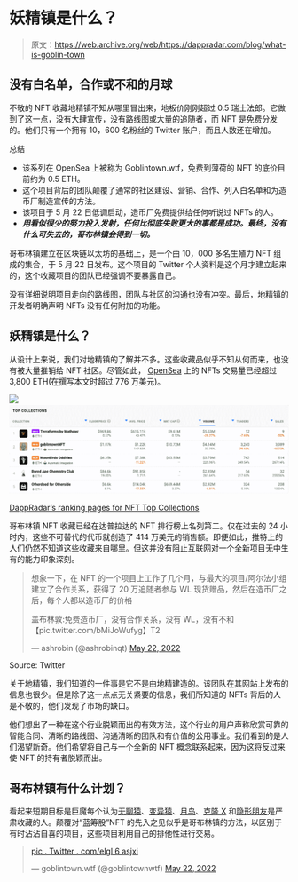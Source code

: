 # 妖精镇是什么？

> 原文：<https://web.archive.org/web/https://dappradar.com/blog/what-is-goblin-town>

## 没有白名单，合作或不和的月球

不敬的 NFT 收藏地精镇不知从哪里冒出来，地板价刚刚超过 0.5 瑞士法郎。它做到了这一点，没有大肆宣传，没有路线图或大量的追随者，而 NFT 是免费分发的。他们只有一个拥有 10，600 名粉丝的 Twitter 账户，而且人数还在增加。

总结

*   该系列在 OpenSea 上被称为 Goblintown.wtf，免费到薄荷的 NFT 的底价目前约为 0.5 ETH。
*   这个项目背后的团队颠覆了通常的社区建设、营销、合作、列入白名单和为造币厂制造宣传的方法。
*   该项目于 5 月 22 日低调启动，造币厂免费提供给任何听说过 NFTs 的人。
*   ***用看似很少的努力投入发射，任何比彻底失败更大的事都是成功。最终，没有什么可失去的，哥布林镇会得到一切。***

哥布林镇建立在区块链以太坊的基础上，是一个由 10，000 多名生殖力 NFT 组成的集合，于 5 月 22 日发布。这个项目的 Twitter 个人资料是这个月才建立起来的，这个收藏项目的团队已经强调不要暴露自己。

没有详细说明项目走向的路线图，团队与社区的沟通也没有冲突。最后，地精镇的开发者明确声明 NFTs 没有任何附加的功能。

## 妖精镇是什么？

从设计上来说，我们对地精镇的了解并不多。这些收藏品似乎不知从何而来，也没有被大量推销给 NFT 社区。尽管如此， [OpenSea](https://web.archive.org/web/20220808231234/https://dappradar.com/ethereum/marketplaces/opensea) 上的 NFTs 交易量已经超过 3,800 ETH(在撰写本文时超过 776 万美元)。

![](img/79a525a70da20e59b5fc5d5fdbd58ea3.png)![](img/7809897c0c4720a91446b92e5e505ea6.png)

[DappRadar’s ranking pages for NFT Top Collections](https://web.archive.org/web/20220808231234/https://dappradar.com/nft/collections)

哥布林镇 NFT 收藏已经在达普拉达的 NFT 排行榜上名列第二。仅在过去的 24 小时内，这些不可替代的代币就创造了 414 万美元的销售额。即便如此，推特上的人们仍然不知道这些收藏来自哪里。但这并没有阻止互联网对一个全新项目无中生有的能力印象深刻。

> 想象一下，在 NFT 的一个项目上工作了几个月，与最大的项目/阿尔法小组建立了合作关系，获得了 20 万追随者参与 WL 现货赠品，然后在造币厂之后，每个人都以造币厂的价格
> 
> 盖布林敦:免费造币厂，没有合作关系，没有 WL，没有不和【pic.twitter.com/bMiJoWufyg】T2
> 
> — ashrobin (@ashrobinqt) [May 22, 2022](https://web.archive.org/web/20220808231234/https://twitter.com/ashrobinqt/status/1528481126775459841?ref_src=twsrc%5Etfw)

Source: Twitter

关于地精镇，我们知道的一件事是它不是由地精建造的。该团队在其网站上发布的信息也很少。但是除了这一点点无关紧要的信息，我们所知道的 NFTs 背后的人是不敬的，他们发现了市场的缺口。

他们想出了一种在这个行业脱颖而出的有效方法，这个行业的用户声称欣赏可靠的智能合同、清晰的路线图、沟通清晰的团队和有价值的公用事业。我们看到的是人们渴望新奇。他们希望将自己与一个全新的 NFT 概念联系起来，因为这将反过来使 NFT 的持有者脱颖而出。

## 哥布林镇有什么计划？

看起来短期目标是巨魔每个认为[无聊猿](https://web.archive.org/web/20220808231234/https://dappradar.com/ethereum/collectibles/bored-ape-yacht-club)、[变异猿](https://web.archive.org/web/20220808231234/https://dappradar.com/ethereum/collectibles/mutant-ape-yacht-club)、[月鸟](https://web.archive.org/web/20220808231234/https://dappradar.com/ethereum/collectibles/moonbirds)、[克隆 X](https://web.archive.org/web/20220808231234/https://dappradar.com/ethereum/collectibles/clone-x-x-takashi-murakami) 和[隐形朋友](https://web.archive.org/web/20220808231234/https://dappradar.com/ethereum/collectibles/invisible-friends)是严肃收藏的人。颠覆对“蓝筹股”NFT 的先入之见似乎是哥布林镇的方法，以区别于有时沾沾自喜的项目，这些项目利用自己的排他性进行交易。

> [pic . Twitter . com/elgl 6 asjxi](https://web.archive.org/web/20220808231234/https://t.co/eLGl6ASJXI)
> 
> — goblintown.wtf (@goblintownwtf) [May 22, 2022](https://web.archive.org/web/20220808231234/https://twitter.com/goblintownwtf/status/1528411117466304515?ref_src=twsrc%5Etfw)
